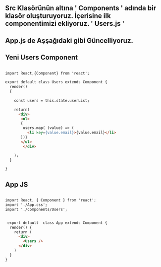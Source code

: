 ## Src Klasörünün altına ' Components ' adında bir klasör oluşturuyoruz. İçerisine ilk componentimizi ekliyoruz. ' Users.js '
## App.js de Aşşağıdaki gibi Güncelliyoruz.

##  Yeni Users Component

```html

import React,{Component} from 'react';

export default class Users extends Component {
  render()  
  {
    
    const users = this.state.userList;

    return(
      <div>
       <ul>
       {
        users.map( (value) => (
          <li key={value.email}>{value.email}</li>
       ))}
       </ul>
        </div>

    );
  }

}

```

## App JS

```html

import React, { Component } from 'react';
import './App.css';
import './components/Users';


 export default  class App extends Component {
  render() {
    return (
      <div>
        <Users />
      </div>
    )
  }
}


```

